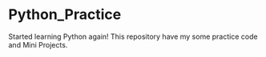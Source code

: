 # Python_Practice

Started learning Python again! This repository have my some practice  code and Mini Projects.
